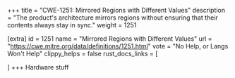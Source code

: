 +++
title = "CWE-1251: Mirrored Regions with Different Values"
description	= "The product's architecture mirrors regions without ensuring that their contents always stay in sync."
weight = 1251

[extra]
id = 1251
name = "Mirrored Regions with Different Values"
url = "https://cwe.mitre.org/data/definitions/1251.html"
vote = "No Help, or Langs Won't Help"
clippy_helps = false
rust_docs_links = [
	
]
+++
Hardware stuff
